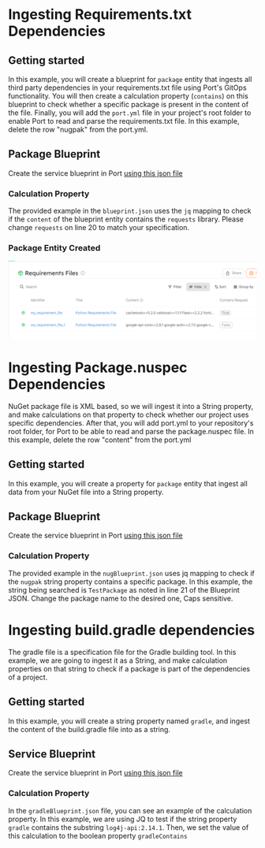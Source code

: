 # Ingesting Requirements.txt Dependencies


## Getting started

In this example, you will create a blueprint for `package` entity that ingests all third party dependencies in your requirements.txt file using Port's GitOps functionality. You will then create a calculation property (`contains`) on this blueprint to check whether a specific package is present in the content of the file. Finally, you will add the `port.yml` file in your project's root folder to enable Port to read and parse the requirements.txt file. In this example, delete the row "nugpak" from the port.yml.

## Package Blueprint
Create the service blueprint in Port [using this json file](./resources/blueprint.json)

### Calculation Property
The provided example in the `blueprint.json` uses the `jq` mapping to check if the `content` of the blueprint entity contains the `requests` library. Please change `requests` on line 20 to match your specification.

### Package Entity Created
![Package Entity Created](./assets/package.PNG "Package Entity Created")


# Ingesting  Package.nuspec Dependencies
NuGet package file is XML based, so we will ingest it into a String property, and make calculations on that property to check whether our project uses specific dependencies.
After that, you will add port.yml to your repository's root folder, for Port to be able to read and parse the package.nuspec file. In this example, delete the row "content" from the port.yml

## Getting started
In this example, you will create a property for `package` entity that ingest all data from your NuGet file into a String property.

## Package Blueprint
Create the service blueprint in Port [using this json file](./resources/nugBlueprint.json)

### Calculation Property
The provided example in the `nugBlueprint.json` uses jq mapping to check if the `nugpak` string property contains a specific package. In this example, the string being searched is `TestPackage` as noted in line 21 of the Blueprint JSON. Change the package name to the desired one, Caps sensitive.


# Ingesting build.gradle dependencies
The gradle file is a specification file for the Gradle building tool. In this example, we are going to ingest it as a String, and make calculation properties on that string to check if a package is part of the dependencies of a project.

## Getting started
In this example, you will create a string property named `gradle`, and ingest the content of the build.gradle file into as a string.

## Service Blueprint
Create the service blueprint in Port [using this json file](.resources/gradleBlueprint.json)

### Calculation Property
In the `gradleBlueprint.json` file, you can see an example of the calculation property. In this example, we are using JQ to test if the string property `gradle` contains the substring `log4j-api:2.14.1`. Then, we set the value of this calculation to the boolean property `gradleContains`